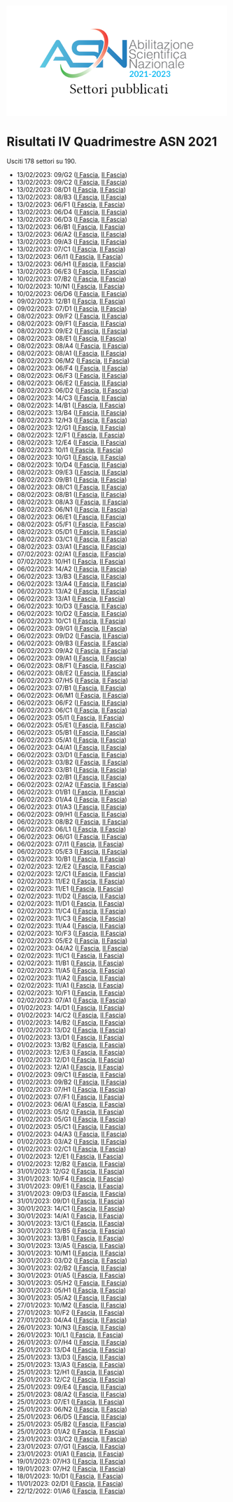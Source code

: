 ![logo](img/logo-2021.png)

# Risultati IV Quadrimestre ASN 2021

Usciti 178 settori su 190.

- 13/02/2023: 09/G2 ([I Fascia](https://asn21.cineca.it/pubblico/miur/esito/09%252FG2/1/4), [II Fascia](https://asn21.cineca.it/pubblico/miur/esito/09%252FG2/2/4))
- 13/02/2023: 09/C2 ([I Fascia](https://asn21.cineca.it/pubblico/miur/esito/09%252FC2/1/4), [II Fascia](https://asn21.cineca.it/pubblico/miur/esito/09%252FC2/2/4))
- 13/02/2023: 08/D1 ([I Fascia](https://asn21.cineca.it/pubblico/miur/esito/08%252FD1/1/4), [II Fascia](https://asn21.cineca.it/pubblico/miur/esito/08%252FD1/2/4))
- 13/02/2023: 08/B3 ([I Fascia](https://asn21.cineca.it/pubblico/miur/esito/08%252FB3/1/4), [II Fascia](https://asn21.cineca.it/pubblico/miur/esito/08%252FB3/2/4))
- 13/02/2023: 06/F1 ([I Fascia](https://asn21.cineca.it/pubblico/miur/esito/06%252FF1/1/4), [II Fascia](https://asn21.cineca.it/pubblico/miur/esito/06%252FF1/2/4))
- 13/02/2023: 06/D4 ([I Fascia](https://asn21.cineca.it/pubblico/miur/esito/06%252FD4/1/4), [II Fascia](https://asn21.cineca.it/pubblico/miur/esito/06%252FD4/2/4))
- 13/02/2023: 06/D3 ([I Fascia](https://asn21.cineca.it/pubblico/miur/esito/06%252FD3/1/4), [II Fascia](https://asn21.cineca.it/pubblico/miur/esito/06%252FD3/2/4))
- 13/02/2023: 06/B1 ([I Fascia](https://asn21.cineca.it/pubblico/miur/esito/06%252FB1/1/4), [II Fascia](https://asn21.cineca.it/pubblico/miur/esito/06%252FB1/2/4))
- 13/02/2023: 06/A2 ([I Fascia](https://asn21.cineca.it/pubblico/miur/esito/06%252FA2/1/4), [II Fascia](https://asn21.cineca.it/pubblico/miur/esito/06%252FA2/2/4))
- 13/02/2023: 09/A3 ([I Fascia](https://asn21.cineca.it/pubblico/miur/esito/09%252FA3/1/4), [II Fascia](https://asn21.cineca.it/pubblico/miur/esito/09%252FA3/2/4))
- 13/02/2023: 07/C1 ([I Fascia](https://asn21.cineca.it/pubblico/miur/esito/07%252FC1/1/4), [II Fascia](https://asn21.cineca.it/pubblico/miur/esito/07%252FC1/2/4))
- 13/02/2023: 06/I1 ([I Fascia](https://asn21.cineca.it/pubblico/miur/esito/06%252FI1/1/4), [II Fascia](https://asn21.cineca.it/pubblico/miur/esito/06%252FI1/2/4))
- 13/02/2023: 06/H1 ([I Fascia](https://asn21.cineca.it/pubblico/miur/esito/06%252FH1/1/4), [II Fascia](https://asn21.cineca.it/pubblico/miur/esito/06%252FH1/2/4))
- 13/02/2023: 06/E3 ([I Fascia](https://asn21.cineca.it/pubblico/miur/esito/06%252FE3/1/4), [II Fascia](https://asn21.cineca.it/pubblico/miur/esito/06%252FE3/2/4))
- 10/02/2023: 07/B2 ([I Fascia](https://asn21.cineca.it/pubblico/miur/esito/07%252FB2/1/4), [II Fascia](https://asn21.cineca.it/pubblico/miur/esito/07%252FB2/2/4))
- 10/02/2023: 10/N1 ([I Fascia](https://asn21.cineca.it/pubblico/miur/esito/10%252FN1/1/4), [II Fascia](https://asn21.cineca.it/pubblico/miur/esito/10%252FN1/2/4))
- 10/02/2023: 06/D6 ([I Fascia](https://asn21.cineca.it/pubblico/miur/esito/06%252FD6/1/4), [II Fascia](https://asn21.cineca.it/pubblico/miur/esito/06%252FD6/2/4))
- 09/02/2023: 12/B1 ([I Fascia](https://asn21.cineca.it/pubblico/miur/esito/12%252FB1/1/4), [II Fascia](https://asn21.cineca.it/pubblico/miur/esito/12%252FB1/2/4))
- 09/02/2023: 07/D1 ([I Fascia](https://asn21.cineca.it/pubblico/miur/esito/07%252FD1/1/4), [II Fascia](https://asn21.cineca.it/pubblico/miur/esito/07%252FD1/2/4))
- 08/02/2023: 09/F2 ([I Fascia](https://asn21.cineca.it/pubblico/miur/esito/09%252FF2/1/4), [II Fascia](https://asn21.cineca.it/pubblico/miur/esito/09%252FF2/2/4))
- 08/02/2023: 09/F1 ([I Fascia](https://asn21.cineca.it/pubblico/miur/esito/09%252FF1/1/4), [II Fascia](https://asn21.cineca.it/pubblico/miur/esito/09%252FF1/2/4))
- 08/02/2023: 09/E2 ([I Fascia](https://asn21.cineca.it/pubblico/miur/esito/09%252FE2/1/4), [II Fascia](https://asn21.cineca.it/pubblico/miur/esito/09%252FE2/2/4))
- 08/02/2023: 08/E1 ([I Fascia](https://asn21.cineca.it/pubblico/miur/esito/08%252FE1/1/4), [II Fascia](https://asn21.cineca.it/pubblico/miur/esito/08%252FE1/2/4))
- 08/02/2023: 08/A4 ([I Fascia](https://asn21.cineca.it/pubblico/miur/esito/08%252FA4/1/4), [II Fascia](https://asn21.cineca.it/pubblico/miur/esito/08%252FA4/2/4))
- 08/02/2023: 08/A1 ([I Fascia](https://asn21.cineca.it/pubblico/miur/esito/08%252FA1/1/4), [II Fascia](https://asn21.cineca.it/pubblico/miur/esito/08%252FA1/2/4))
- 08/02/2023: 06/M2 ([I Fascia](https://asn21.cineca.it/pubblico/miur/esito/06%252FM2/1/4), [II Fascia](https://asn21.cineca.it/pubblico/miur/esito/06%252FM2/2/4))
- 08/02/2023: 06/F4 ([I Fascia](https://asn21.cineca.it/pubblico/miur/esito/06%252FF4/1/4), [II Fascia](https://asn21.cineca.it/pubblico/miur/esito/06%252FF4/2/4))
- 08/02/2023: 06/F3 ([I Fascia](https://asn21.cineca.it/pubblico/miur/esito/06%252FF3/1/4), [II Fascia](https://asn21.cineca.it/pubblico/miur/esito/06%252FF3/2/4))
- 08/02/2023: 06/E2 ([I Fascia](https://asn21.cineca.it/pubblico/miur/esito/06%252FE2/1/4), [II Fascia](https://asn21.cineca.it/pubblico/miur/esito/06%252FE2/2/4))
- 08/02/2023: 06/D2 ([I Fascia](https://asn21.cineca.it/pubblico/miur/esito/06%252FD2/1/4), [II Fascia](https://asn21.cineca.it/pubblico/miur/esito/06%252FD2/2/4))
- 08/02/2023: 14/C3 ([I Fascia](https://asn21.cineca.it/pubblico/miur/esito/14%252FC3/1/4), [II Fascia](https://asn21.cineca.it/pubblico/miur/esito/14%252FC3/2/4))
- 08/02/2023: 14/B1 ([I Fascia](https://asn21.cineca.it/pubblico/miur/esito/14%252FB1/1/4), [II Fascia](https://asn21.cineca.it/pubblico/miur/esito/14%252FB1/2/4))
- 08/02/2023: 13/B4 ([I Fascia](https://asn21.cineca.it/pubblico/miur/esito/13%252FB4/1/4), [II Fascia](https://asn21.cineca.it/pubblico/miur/esito/13%252FB4/2/4))
- 08/02/2023: 12/H3 ([I Fascia](https://asn21.cineca.it/pubblico/miur/esito/12%252FH3/1/4), [II Fascia](https://asn21.cineca.it/pubblico/miur/esito/12%252FH3/2/4))
- 08/02/2023: 12/G1 ([I Fascia](https://asn21.cineca.it/pubblico/miur/esito/12%252FG1/1/4), [II Fascia](https://asn21.cineca.it/pubblico/miur/esito/12%252FG1/2/4))
- 08/02/2023: 12/F1 ([I Fascia](https://asn21.cineca.it/pubblico/miur/esito/12%252FF1/1/4), [II Fascia](https://asn21.cineca.it/pubblico/miur/esito/12%252FF1/2/4))
- 08/02/2023: 12/E4 ([I Fascia](https://asn21.cineca.it/pubblico/miur/esito/12%252FE4/1/4), [II Fascia](https://asn21.cineca.it/pubblico/miur/esito/12%252FE4/2/4))
- 08/02/2023: 10/I1 ([I Fascia](https://asn21.cineca.it/pubblico/miur/esito/10%252FI1/1/4), [II Fascia](https://asn21.cineca.it/pubblico/miur/esito/10%252FI1/2/4))
- 08/02/2023: 10/G1 ([I Fascia](https://asn21.cineca.it/pubblico/miur/esito/10%252FG1/1/4), [II Fascia](https://asn21.cineca.it/pubblico/miur/esito/10%252FG1/2/4))
- 08/02/2023: 10/D4 ([I Fascia](https://asn21.cineca.it/pubblico/miur/esito/10%252FD4/1/4), [II Fascia](https://asn21.cineca.it/pubblico/miur/esito/10%252FD4/2/4))
- 08/02/2023: 09/E3 ([I Fascia](https://asn21.cineca.it/pubblico/miur/esito/09%252FE3/1/4), [II Fascia](https://asn21.cineca.it/pubblico/miur/esito/09%252FE3/2/4))
- 08/02/2023: 09/B1 ([I Fascia](https://asn21.cineca.it/pubblico/miur/esito/09%252FB1/1/4), [II Fascia](https://asn21.cineca.it/pubblico/miur/esito/09%252FB1/2/4))
- 08/02/2023: 08/C1 ([I Fascia](https://asn21.cineca.it/pubblico/miur/esito/08%252FC1/1/4), [II Fascia](https://asn21.cineca.it/pubblico/miur/esito/08%252FC1/2/4))
- 08/02/2023: 08/B1 ([I Fascia](https://asn21.cineca.it/pubblico/miur/esito/08%252FB1/1/4), [II Fascia](https://asn21.cineca.it/pubblico/miur/esito/08%252FB1/2/4))
- 08/02/2023: 08/A3 ([I Fascia](https://asn21.cineca.it/pubblico/miur/esito/08%252FA3/1/4), [II Fascia](https://asn21.cineca.it/pubblico/miur/esito/08%252FA3/2/4))
- 08/02/2023: 06/N1 ([I Fascia](https://asn21.cineca.it/pubblico/miur/esito/06%252FN1/1/4), [II Fascia](https://asn21.cineca.it/pubblico/miur/esito/06%252FN1/2/4))
- 08/02/2023: 06/E1 ([I Fascia](https://asn21.cineca.it/pubblico/miur/esito/06%252FE1/1/4), [II Fascia](https://asn21.cineca.it/pubblico/miur/esito/06%252FE1/2/4))
- 08/02/2023: 05/F1 ([I Fascia](https://asn21.cineca.it/pubblico/miur/esito/05%252FF1/1/4), [II Fascia](https://asn21.cineca.it/pubblico/miur/esito/05%252FF1/2/4))
- 08/02/2023: 05/D1 ([I Fascia](https://asn21.cineca.it/pubblico/miur/esito/05%252FD1/1/4), [II Fascia](https://asn21.cineca.it/pubblico/miur/esito/05%252FD1/2/4))
- 08/02/2023: 03/C1 ([I Fascia](https://asn21.cineca.it/pubblico/miur/esito/03%252FC1/1/4), [II Fascia](https://asn21.cineca.it/pubblico/miur/esito/03%252FC1/2/4))
- 08/02/2023: 03/A1 ([I Fascia](https://asn21.cineca.it/pubblico/miur/esito/03%252FA1/1/4), [II Fascia](https://asn21.cineca.it/pubblico/miur/esito/03%252FA1/2/4))
- 07/02/2023: 02/A1 ([I Fascia](https://asn21.cineca.it/pubblico/miur/esito/02%252FA1/1/4), [II Fascia](https://asn21.cineca.it/pubblico/miur/esito/02%252FA1/2/4))
- 07/02/2023: 10/H1 ([I Fascia](https://asn21.cineca.it/pubblico/miur/esito/10%252FH1/1/4), [II Fascia](https://asn21.cineca.it/pubblico/miur/esito/10%252FH1/2/4))
- 06/02/2023: 14/A2 ([I Fascia](https://asn21.cineca.it/pubblico/miur/esito/14%252FA2/1/4), [II Fascia](https://asn21.cineca.it/pubblico/miur/esito/14%252FA2/2/4))
- 06/02/2023: 13/B3 ([I Fascia](https://asn21.cineca.it/pubblico/miur/esito/13%252FB3/1/4), [II Fascia](https://asn21.cineca.it/pubblico/miur/esito/13%252FB3/2/4))
- 06/02/2023: 13/A4 ([I Fascia](https://asn21.cineca.it/pubblico/miur/esito/13%252FA4/1/4), [II Fascia](https://asn21.cineca.it/pubblico/miur/esito/13%252FA4/2/4))
- 06/02/2023: 13/A2 ([I Fascia](https://asn21.cineca.it/pubblico/miur/esito/13%252FA2/1/4), [II Fascia](https://asn21.cineca.it/pubblico/miur/esito/13%252FA2/2/4))
- 06/02/2023: 13/A1 ([I Fascia](https://asn21.cineca.it/pubblico/miur/esito/13%252FA1/1/4), [II Fascia](https://asn21.cineca.it/pubblico/miur/esito/13%252FA1/2/4))
- 06/02/2023: 10/D3 ([I Fascia](https://asn21.cineca.it/pubblico/miur/esito/10%252FD3/1/4), [II Fascia](https://asn21.cineca.it/pubblico/miur/esito/10%252FD3/2/4))
- 06/02/2023: 10/D2 ([I Fascia](https://asn21.cineca.it/pubblico/miur/esito/10%252FD2/1/4), [II Fascia](https://asn21.cineca.it/pubblico/miur/esito/10%252FD2/2/4))
- 06/02/2023: 10/C1 ([I Fascia](https://asn21.cineca.it/pubblico/miur/esito/10%252FC1/1/4), [II Fascia](https://asn21.cineca.it/pubblico/miur/esito/10%252FC1/2/4))
- 06/02/2023: 09/G1 ([I Fascia](https://asn21.cineca.it/pubblico/miur/esito/09%252FG1/1/4), [II Fascia](https://asn21.cineca.it/pubblico/miur/esito/09%252FG1/2/4))
- 06/02/2023: 09/D2 ([I Fascia](https://asn21.cineca.it/pubblico/miur/esito/09%252FD2/1/4), [II Fascia](https://asn21.cineca.it/pubblico/miur/esito/09%252FD2/2/4))
- 06/02/2023: 09/B3 ([I Fascia](https://asn21.cineca.it/pubblico/miur/esito/09%252FB3/1/4), [II Fascia](https://asn21.cineca.it/pubblico/miur/esito/09%252FB3/2/4))
- 06/02/2023: 09/A2 ([I Fascia](https://asn21.cineca.it/pubblico/miur/esito/09%252FA2/1/4), [II Fascia](https://asn21.cineca.it/pubblico/miur/esito/09%252FA2/2/4))
- 06/02/2023: 09/A1 ([I Fascia](https://asn21.cineca.it/pubblico/miur/esito/09%252FA1/1/4), [II Fascia](https://asn21.cineca.it/pubblico/miur/esito/09%252FA1/2/4))
- 06/02/2023: 08/F1 ([I Fascia](https://asn21.cineca.it/pubblico/miur/esito/08%252FF1/1/4), [II Fascia](https://asn21.cineca.it/pubblico/miur/esito/08%252FF1/2/4))
- 06/02/2023: 08/E2 ([I Fascia](https://asn21.cineca.it/pubblico/miur/esito/08%252FE2/1/4), [II Fascia](https://asn21.cineca.it/pubblico/miur/esito/08%252FE2/2/4))
- 06/02/2023: 07/H5 ([I Fascia](https://asn21.cineca.it/pubblico/miur/esito/07%252FH5/1/4), [II Fascia](https://asn21.cineca.it/pubblico/miur/esito/07%252FH5/2/4))
- 06/02/2023: 07/B1 ([I Fascia](https://asn21.cineca.it/pubblico/miur/esito/07%252FB1/1/4), [II Fascia](https://asn21.cineca.it/pubblico/miur/esito/07%252FB1/2/4))
- 06/02/2023: 06/M1 ([I Fascia](https://asn21.cineca.it/pubblico/miur/esito/06%252FM1/1/4), [II Fascia](https://asn21.cineca.it/pubblico/miur/esito/06%252FM1/2/4))
- 06/02/2023: 06/F2 ([I Fascia](https://asn21.cineca.it/pubblico/miur/esito/06%252FF2/1/4), [II Fascia](https://asn21.cineca.it/pubblico/miur/esito/06%252FF2/2/4))
- 06/02/2023: 06/C1 ([I Fascia](https://asn21.cineca.it/pubblico/miur/esito/06%252FC1/1/4), [II Fascia](https://asn21.cineca.it/pubblico/miur/esito/06%252FC1/2/4))
- 06/02/2023: 05/I1 ([I Fascia](https://asn21.cineca.it/pubblico/miur/esito/05%252FI1/1/4), [II Fascia](https://asn21.cineca.it/pubblico/miur/esito/05%252FI1/2/4))
- 06/02/2023: 05/E1 ([I Fascia](https://asn21.cineca.it/pubblico/miur/esito/05%252FE1/1/4), [II Fascia](https://asn21.cineca.it/pubblico/miur/esito/05%252FE1/2/4))
- 06/02/2023: 05/B1 ([I Fascia](https://asn21.cineca.it/pubblico/miur/esito/05%252FB1/1/4), [II Fascia](https://asn21.cineca.it/pubblico/miur/esito/05%252FB1/2/4))
- 06/02/2023: 05/A1 ([I Fascia](https://asn21.cineca.it/pubblico/miur/esito/05%252FA1/1/4), [II Fascia](https://asn21.cineca.it/pubblico/miur/esito/05%252FA1/2/4))
- 06/02/2023: 04/A1 ([I Fascia](https://asn21.cineca.it/pubblico/miur/esito/04%252FA1/1/4), [II Fascia](https://asn21.cineca.it/pubblico/miur/esito/04%252FA1/2/4))
- 06/02/2023: 03/D1 ([I Fascia](https://asn21.cineca.it/pubblico/miur/esito/03%252FD1/1/4), [II Fascia](https://asn21.cineca.it/pubblico/miur/esito/03%252FD1/2/4))
- 06/02/2023: 03/B2 ([I Fascia](https://asn21.cineca.it/pubblico/miur/esito/03%252FB2/1/4), [II Fascia](https://asn21.cineca.it/pubblico/miur/esito/03%252FB2/2/4))
- 06/02/2023: 03/B1 ([I Fascia](https://asn21.cineca.it/pubblico/miur/esito/03%252FB1/1/4), [II Fascia](https://asn21.cineca.it/pubblico/miur/esito/03%252FB1/2/4))
- 06/02/2023: 02/B1 ([I Fascia](https://asn21.cineca.it/pubblico/miur/esito/02%252FB1/1/4), [II Fascia](https://asn21.cineca.it/pubblico/miur/esito/02%252FB1/2/4))
- 06/02/2023: 02/A2 ([I Fascia](https://asn21.cineca.it/pubblico/miur/esito/02%252FA2/1/4), [II Fascia](https://asn21.cineca.it/pubblico/miur/esito/02%252FA2/2/4))
- 06/02/2023: 01/B1 ([I Fascia](https://asn21.cineca.it/pubblico/miur/esito/01%252FB1/1/4), [II Fascia](https://asn21.cineca.it/pubblico/miur/esito/01%252FB1/2/4))
- 06/02/2023: 01/A4 ([I Fascia](https://asn21.cineca.it/pubblico/miur/esito/01%252FA4/1/4), [II Fascia](https://asn21.cineca.it/pubblico/miur/esito/01%252FA4/2/4))
- 06/02/2023: 01/A3 ([I Fascia](https://asn21.cineca.it/pubblico/miur/esito/01%252FA3/1/4), [II Fascia](https://asn21.cineca.it/pubblico/miur/esito/01%252FA3/2/4))
- 06/02/2023: 09/H1 ([I Fascia](https://asn21.cineca.it/pubblico/miur/esito/09%252FH1/1/4), [II Fascia](https://asn21.cineca.it/pubblico/miur/esito/09%252FH1/2/4))
- 06/02/2023: 08/B2 ([I Fascia](https://asn21.cineca.it/pubblico/miur/esito/08%252FB2/1/4), [II Fascia](https://asn21.cineca.it/pubblico/miur/esito/08%252FB2/2/4))
- 06/02/2023: 06/L1 ([I Fascia](https://asn21.cineca.it/pubblico/miur/esito/06%252FL1/1/4), [II Fascia](https://asn21.cineca.it/pubblico/miur/esito/06%252FL1/2/4))
- 06/02/2023: 06/G1 ([I Fascia](https://asn21.cineca.it/pubblico/miur/esito/06%252FG1/1/4), [II Fascia](https://asn21.cineca.it/pubblico/miur/esito/06%252FG1/2/4))
- 06/02/2023: 07/I1 ([I Fascia](https://asn21.cineca.it/pubblico/miur/esito/07%252FI1/1/4), [II Fascia](https://asn21.cineca.it/pubblico/miur/esito/07%252FI1/2/4))
- 06/02/2023: 05/E3 ([I Fascia](https://asn21.cineca.it/pubblico/miur/esito/05%252FE3/1/4), [II Fascia](https://asn21.cineca.it/pubblico/miur/esito/05%252FE3/2/4))
- 03/02/2023: 10/B1 ([I Fascia](https://asn21.cineca.it/pubblico/miur/esito/10%252FB1/1/4), [II Fascia](https://asn21.cineca.it/pubblico/miur/esito/10%252FB1/2/4))
- 02/02/2023: 12/E2 ([I Fascia](https://asn21.cineca.it/pubblico/miur/esito/12%252FE2/1/4), [II Fascia](https://asn21.cineca.it/pubblico/miur/esito/12%252FE2/2/4))
- 02/02/2023: 12/C1 ([I Fascia](https://asn21.cineca.it/pubblico/miur/esito/12%252FC1/1/4), [II Fascia](https://asn21.cineca.it/pubblico/miur/esito/12%252FC1/2/4))
- 02/02/2023: 11/E2 ([I Fascia](https://asn21.cineca.it/pubblico/miur/esito/11%252FE2/1/4), [II Fascia](https://asn21.cineca.it/pubblico/miur/esito/11%252FE2/2/4))
- 02/02/2023: 11/E1 ([I Fascia](https://asn21.cineca.it/pubblico/miur/esito/11%252FE1/1/4), [II Fascia](https://asn21.cineca.it/pubblico/miur/esito/11%252FE1/2/4))
- 02/02/2023: 11/D2 ([I Fascia](https://asn21.cineca.it/pubblico/miur/esito/11%252FD2/1/4), [II Fascia](https://asn21.cineca.it/pubblico/miur/esito/11%252FD2/2/4))
- 02/02/2023: 11/D1 ([I Fascia](https://asn21.cineca.it/pubblico/miur/esito/11%252FD1/1/4), [II Fascia](https://asn21.cineca.it/pubblico/miur/esito/11%252FD1/2/4))
- 02/02/2023: 11/C4 ([I Fascia](https://asn21.cineca.it/pubblico/miur/esito/11%252FC4/1/4), [II Fascia](https://asn21.cineca.it/pubblico/miur/esito/11%252FC4/2/4))
- 02/02/2023: 11/C3 ([I Fascia](https://asn21.cineca.it/pubblico/miur/esito/11%252FC3/1/4), [II Fascia](https://asn21.cineca.it/pubblico/miur/esito/11%252FC3/2/4))
- 02/02/2023: 11/A4 ([I Fascia](https://asn21.cineca.it/pubblico/miur/esito/11%252FA4/1/4), [II Fascia](https://asn21.cineca.it/pubblico/miur/esito/11%252FA4/2/4))
- 02/02/2023: 10/F3 ([I Fascia](https://asn21.cineca.it/pubblico/miur/esito/10%252FF3/1/4), [II Fascia](https://asn21.cineca.it/pubblico/miur/esito/10%252FF3/2/4))
- 02/02/2023: 05/E2 ([I Fascia](https://asn21.cineca.it/pubblico/miur/esito/05%252FE2/1/4), [II Fascia](https://asn21.cineca.it/pubblico/miur/esito/05%252FE2/2/4))
- 02/02/2023: 04/A2 ([I Fascia](https://asn21.cineca.it/pubblico/miur/esito/04%252FA2/1/4), [II Fascia](https://asn21.cineca.it/pubblico/miur/esito/04%252FA2/2/4))
- 02/02/2023: 11/C1 ([I Fascia](https://asn21.cineca.it/pubblico/miur/esito/11%252FC1/1/4), [II Fascia](https://asn21.cineca.it/pubblico/miur/esito/11%252FC1/2/4))
- 02/02/2023: 11/B1 ([I Fascia](https://asn21.cineca.it/pubblico/miur/esito/11%252FB1/1/4), [II Fascia](https://asn21.cineca.it/pubblico/miur/esito/11%252FB1/2/4))
- 02/02/2023: 11/A5 ([I Fascia](https://asn21.cineca.it/pubblico/miur/esito/11%252FA5/1/4), [II Fascia](https://asn21.cineca.it/pubblico/miur/esito/11%252FA5/2/4))
- 02/02/2023: 11/A2 ([I Fascia](https://asn21.cineca.it/pubblico/miur/esito/11%252FA2/1/4), [II Fascia](https://asn21.cineca.it/pubblico/miur/esito/11%252FA2/2/4))
- 02/02/2023: 11/A1 ([I Fascia](https://asn21.cineca.it/pubblico/miur/esito/11%252FA1/1/4), [II Fascia](https://asn21.cineca.it/pubblico/miur/esito/11%252FA1/2/4))
- 02/02/2023: 10/F1 ([I Fascia](https://asn21.cineca.it/pubblico/miur/esito/10%252FF1/1/4), [II Fascia](https://asn21.cineca.it/pubblico/miur/esito/10%252FF1/2/4))
- 02/02/2023: 07/A1 ([I Fascia](https://asn21.cineca.it/pubblico/miur/esito/07%252FA1/1/4), [II Fascia](https://asn21.cineca.it/pubblico/miur/esito/07%252FA1/2/4))
- 01/02/2023: 14/D1 ([I Fascia](https://asn21.cineca.it/pubblico/miur/esito/14%252FD1/1/4), [II Fascia](https://asn21.cineca.it/pubblico/miur/esito/14%252FD1/2/4))
- 01/02/2023: 14/C2 ([I Fascia](https://asn21.cineca.it/pubblico/miur/esito/14%252FC2/1/4), [II Fascia](https://asn21.cineca.it/pubblico/miur/esito/14%252FC2/2/4))
- 01/02/2023: 14/B2 ([I Fascia](https://asn21.cineca.it/pubblico/miur/esito/14%252FB2/1/4), [II Fascia](https://asn21.cineca.it/pubblico/miur/esito/14%252FB2/2/4))
- 01/02/2023: 13/D2 ([I Fascia](https://asn21.cineca.it/pubblico/miur/esito/13%252FD2/1/4), [II Fascia](https://asn21.cineca.it/pubblico/miur/esito/13%252FD2/2/4))
- 01/02/2023: 13/D1 ([I Fascia](https://asn21.cineca.it/pubblico/miur/esito/13%252FD1/1/4), [II Fascia](https://asn21.cineca.it/pubblico/miur/esito/13%252FD1/2/4))
- 01/02/2023: 13/B2 ([I Fascia](https://asn21.cineca.it/pubblico/miur/esito/13%252FB2/1/4), [II Fascia](https://asn21.cineca.it/pubblico/miur/esito/13%252FB2/2/4))
- 01/02/2023: 12/E3 ([I Fascia](https://asn21.cineca.it/pubblico/miur/esito/12%252FE3/1/4), [II Fascia](https://asn21.cineca.it/pubblico/miur/esito/12%252FE3/2/4))
- 01/02/2023: 12/D1 ([I Fascia](https://asn21.cineca.it/pubblico/miur/esito/12%252FD1/1/4), [II Fascia](https://asn21.cineca.it/pubblico/miur/esito/12%252FD1/2/4))
- 01/02/2023: 12/A1 ([I Fascia](https://asn21.cineca.it/pubblico/miur/esito/12%252FA1/1/4), [II Fascia](https://asn21.cineca.it/pubblico/miur/esito/12%252FA1/2/4))
- 01/02/2023: 09/C1 ([I Fascia](https://asn21.cineca.it/pubblico/miur/esito/09%252FC1/1/4), [II Fascia](https://asn21.cineca.it/pubblico/miur/esito/09%252FC1/2/4))
- 01/02/2023: 09/B2 ([I Fascia](https://asn21.cineca.it/pubblico/miur/esito/09%252FB2/1/4), [II Fascia](https://asn21.cineca.it/pubblico/miur/esito/09%252FB2/2/4))
- 01/02/2023: 07/H1 ([I Fascia](https://asn21.cineca.it/pubblico/miur/esito/07%252FH1/1/4), [II Fascia](https://asn21.cineca.it/pubblico/miur/esito/07%252FH1/2/4))
- 01/02/2023: 07/F1 ([I Fascia](https://asn21.cineca.it/pubblico/miur/esito/07%252FF1/1/4), [II Fascia](https://asn21.cineca.it/pubblico/miur/esito/07%252FF1/2/4))
- 01/02/2023: 06/A1 ([I Fascia](https://asn21.cineca.it/pubblico/miur/esito/06%252FA1/1/4), [II Fascia](https://asn21.cineca.it/pubblico/miur/esito/06%252FA1/2/4))
- 01/02/2023: 05/I2 ([I Fascia](https://asn21.cineca.it/pubblico/miur/esito/05%252FI2/1/4), [II Fascia](https://asn21.cineca.it/pubblico/miur/esito/05%252FI2/2/4))
- 01/02/2023: 05/G1 ([I Fascia](https://asn21.cineca.it/pubblico/miur/esito/05%252FG1/1/4), [II Fascia](https://asn21.cineca.it/pubblico/miur/esito/05%252FG1/2/4))
- 01/02/2023: 05/C1 ([I Fascia](https://asn21.cineca.it/pubblico/miur/esito/05%252FC1/1/4), [II Fascia](https://asn21.cineca.it/pubblico/miur/esito/05%252FC1/2/4))
- 01/02/2023: 04/A3 ([I Fascia](https://asn21.cineca.it/pubblico/miur/esito/04%252FA3/1/4), [II Fascia](https://asn21.cineca.it/pubblico/miur/esito/04%252FA3/2/4))
- 01/02/2023: 03/A2 ([I Fascia](https://asn21.cineca.it/pubblico/miur/esito/03%252FA2/1/4), [II Fascia](https://asn21.cineca.it/pubblico/miur/esito/03%252FA2/2/4))
- 01/02/2023: 02/C1 ([I Fascia](https://asn21.cineca.it/pubblico/miur/esito/02%252FC1/1/4), [II Fascia](https://asn21.cineca.it/pubblico/miur/esito/02%252FC1/2/4))
- 01/02/2023: 12/E1 ([I Fascia](https://asn21.cineca.it/pubblico/miur/esito/12%252FE1/1/4), [II Fascia](https://asn21.cineca.it/pubblico/miur/esito/12%252FE1/2/4))
- 01/02/2023: 12/B2 ([I Fascia](https://asn21.cineca.it/pubblico/miur/esito/12%252FB2/1/4), [II Fascia](https://asn21.cineca.it/pubblico/miur/esito/12%252FB2/2/4))
- 31/01/2023: 12/G2 ([I Fascia](https://asn21.cineca.it/pubblico/miur/esito/12%252FG2/1/4), [II Fascia](https://asn21.cineca.it/pubblico/miur/esito/12%252FG2/2/4))
- 31/01/2023: 10/F4 ([I Fascia](https://asn21.cineca.it/pubblico/miur/esito/10%252FF4/1/4), [II Fascia](https://asn21.cineca.it/pubblico/miur/esito/10%252FF4/2/4))
- 31/01/2023: 09/E1 ([I Fascia](https://asn21.cineca.it/pubblico/miur/esito/09%252FE1/1/4), [II Fascia](https://asn21.cineca.it/pubblico/miur/esito/09%252FE1/2/4))
- 31/01/2023: 09/D3 ([I Fascia](https://asn21.cineca.it/pubblico/miur/esito/09%252FD3/1/4), [II Fascia](https://asn21.cineca.it/pubblico/miur/esito/09%252FD3/2/4))
- 31/01/2023: 09/D1 ([I Fascia](https://asn21.cineca.it/pubblico/miur/esito/09%252FD1/1/4), [II Fascia](https://asn21.cineca.it/pubblico/miur/esito/09%252FD1/2/4))
- 30/01/2023: 14/C1 ([I Fascia](https://asn21.cineca.it/pubblico/miur/esito/14%252FC1/1/4), [II Fascia](https://asn21.cineca.it/pubblico/miur/esito/14%252FC1/2/4))
- 30/01/2023: 14/A1 ([I Fascia](https://asn21.cineca.it/pubblico/miur/esito/14%252FA1/1/4), [II Fascia](https://asn21.cineca.it/pubblico/miur/esito/14%252FA1/2/4))
- 30/01/2023: 13/C1 ([I Fascia](https://asn21.cineca.it/pubblico/miur/esito/13%252FC1/1/4), [II Fascia](https://asn21.cineca.it/pubblico/miur/esito/13%252FC1/2/4))
- 30/01/2023: 13/B5 ([I Fascia](https://asn21.cineca.it/pubblico/miur/esito/13%252FB5/1/4), [II Fascia](https://asn21.cineca.it/pubblico/miur/esito/13%252FB5/2/4))
- 30/01/2023: 13/B1 ([I Fascia](https://asn21.cineca.it/pubblico/miur/esito/13%252FB1/1/4), [II Fascia](https://asn21.cineca.it/pubblico/miur/esito/13%252FB1/2/4))
- 30/01/2023: 13/A5 ([I Fascia](https://asn21.cineca.it/pubblico/miur/esito/13%252FA5/1/4), [II Fascia](https://asn21.cineca.it/pubblico/miur/esito/13%252FA5/2/4))
- 30/01/2023: 10/M1 ([I Fascia](https://asn21.cineca.it/pubblico/miur/esito/10%252FM1/1/4), [II Fascia](https://asn21.cineca.it/pubblico/miur/esito/10%252FM1/2/4))
- 30/01/2023: 03/D2 ([I Fascia](https://asn21.cineca.it/pubblico/miur/esito/03%252FD2/1/4), [II Fascia](https://asn21.cineca.it/pubblico/miur/esito/03%252FD2/2/4))
- 30/01/2023: 02/B2 ([I Fascia](https://asn21.cineca.it/pubblico/miur/esito/02%252FB2/1/4), [II Fascia](https://asn21.cineca.it/pubblico/miur/esito/02%252FB2/2/4))
- 30/01/2023: 01/A5 ([I Fascia](https://asn21.cineca.it/pubblico/miur/esito/01%252FA5/1/4), [II Fascia](https://asn21.cineca.it/pubblico/miur/esito/01%252FA5/2/4))
- 30/01/2023: 05/H2 ([I Fascia](https://asn21.cineca.it/pubblico/miur/esito/05%252FH2/1/4), [II Fascia](https://asn21.cineca.it/pubblico/miur/esito/05%252FH2/2/4))
- 30/01/2023: 05/H1 ([I Fascia](https://asn21.cineca.it/pubblico/miur/esito/05%252FH1/1/4), [II Fascia](https://asn21.cineca.it/pubblico/miur/esito/05%252FH1/2/4))
- 30/01/2023: 05/A2 ([I Fascia](https://asn21.cineca.it/pubblico/miur/esito/05%252FA2/1/4), [II Fascia](https://asn21.cineca.it/pubblico/miur/esito/05%252FA2/2/4))
- 27/01/2023: 10/M2 ([I Fascia](https://asn21.cineca.it/pubblico/miur/esito/10%252FM2/1/4), [II Fascia](https://asn21.cineca.it/pubblico/miur/esito/10%252FM2/2/4))
- 27/01/2023: 10/F2 ([I Fascia](https://asn21.cineca.it/pubblico/miur/esito/10%252FF2/1/4), [II Fascia](https://asn21.cineca.it/pubblico/miur/esito/10%252FF2/2/4))
- 27/01/2023: 04/A4 ([I Fascia](https://asn21.cineca.it/pubblico/miur/esito/04%252FA4/1/4), [II Fascia](https://asn21.cineca.it/pubblico/miur/esito/04%252FA4/2/4))
- 26/01/2023: 10/N3 ([I Fascia](https://asn21.cineca.it/pubblico/miur/esito/10%252FN3/1/4), [II Fascia](https://asn21.cineca.it/pubblico/miur/esito/10%252FN3/2/4))
- 26/01/2023: 10/L1 ([I Fascia](https://asn21.cineca.it/pubblico/miur/esito/10%252FL1/1/4), [II Fascia](https://asn21.cineca.it/pubblico/miur/esito/10%252FL1/2/4))
- 26/01/2023: 07/H4 ([I Fascia](https://asn21.cineca.it/pubblico/miur/esito/07%252FH4/1/4), [II Fascia](https://asn21.cineca.it/pubblico/miur/esito/07%252FH4/2/4))
- 25/01/2023: 13/D4 ([I Fascia](https://asn21.cineca.it/pubblico/miur/esito/13%252FD4/1/4), [II Fascia](https://asn21.cineca.it/pubblico/miur/esito/13%252FD4/2/4))
- 25/01/2023: 13/D3 ([I Fascia](https://asn21.cineca.it/pubblico/miur/esito/13%252FD3/1/4), [II Fascia](https://asn21.cineca.it/pubblico/miur/esito/13%252FD3/2/4))
- 25/01/2023: 13/A3 ([I Fascia](https://asn21.cineca.it/pubblico/miur/esito/13%252FA3/1/4), [II Fascia](https://asn21.cineca.it/pubblico/miur/esito/13%252FA3/2/4))
- 25/01/2023: 12/H1 ([I Fascia](https://asn21.cineca.it/pubblico/miur/esito/12%252FH1/1/4), [II Fascia](https://asn21.cineca.it/pubblico/miur/esito/12%252FH1/2/4))
- 25/01/2023: 12/C2 ([I Fascia](https://asn21.cineca.it/pubblico/miur/esito/12%252FC2/1/4), [II Fascia](https://asn21.cineca.it/pubblico/miur/esito/12%252FC2/2/4))
- 25/01/2023: 09/E4 ([I Fascia](https://asn21.cineca.it/pubblico/miur/esito/09%252FE4/1/4), [II Fascia](https://asn21.cineca.it/pubblico/miur/esito/09%252FE4/2/4))
- 25/01/2023: 08/A2 ([I Fascia](https://asn21.cineca.it/pubblico/miur/esito/08%252FA2/1/4), [II Fascia](https://asn21.cineca.it/pubblico/miur/esito/08%252FA2/2/4))
- 25/01/2023: 07/E1 ([I Fascia](https://asn21.cineca.it/pubblico/miur/esito/07%252FE1/1/4), [II Fascia](https://asn21.cineca.it/pubblico/miur/esito/07%252FE1/2/4))
- 25/01/2023: 06/N2 ([I Fascia](https://asn21.cineca.it/pubblico/miur/esito/06%252FN2/1/4), [II Fascia](https://asn21.cineca.it/pubblico/miur/esito/06%252FN2/2/4))
- 25/01/2023: 06/D5 ([I Fascia](https://asn21.cineca.it/pubblico/miur/esito/06%252FD5/1/4), [II Fascia](https://asn21.cineca.it/pubblico/miur/esito/06%252FD5/2/4))
- 25/01/2023: 05/B2 ([I Fascia](https://asn21.cineca.it/pubblico/miur/esito/05%252FB2/1/4), [II Fascia](https://asn21.cineca.it/pubblico/miur/esito/05%252FB2/2/4))
- 25/01/2023: 01/A2 ([I Fascia](https://asn21.cineca.it/pubblico/miur/esito/01%252FA2/1/4), [II Fascia](https://asn21.cineca.it/pubblico/miur/esito/01%252FA2/2/4))
- 23/01/2023: 03/C2 ([I Fascia](https://asn21.cineca.it/pubblico/miur/esito/03%252FC2/1/4), [II Fascia](https://asn21.cineca.it/pubblico/miur/esito/03%252FC2/2/4))
- 23/01/2023: 07/G1 ([I Fascia](https://asn21.cineca.it/pubblico/miur/esito/07%252FG1/1/4), [II Fascia](https://asn21.cineca.it/pubblico/miur/esito/07%252FG1/2/4))
- 23/01/2023: 01/A1 ([I Fascia](https://asn21.cineca.it/pubblico/miur/esito/01%252FA1/1/4), [II Fascia](https://asn21.cineca.it/pubblico/miur/esito/01%252FA1/2/4))
- 19/01/2023: 07/H3 ([I Fascia](https://asn21.cineca.it/pubblico/miur/esito/07%252FH3/1/4), [II Fascia](https://asn21.cineca.it/pubblico/miur/esito/07%252FH3/2/4))
- 19/01/2023: 07/H2 ([I Fascia](https://asn21.cineca.it/pubblico/miur/esito/07%252FH2/1/4), [II Fascia](https://asn21.cineca.it/pubblico/miur/esito/07%252FH2/2/4))
- 18/01/2023: 10/D1 ([I Fascia](https://asn21.cineca.it/pubblico/miur/esito/10%252FD1/1/4), [II Fascia](https://asn21.cineca.it/pubblico/miur/esito/10%252FD1/2/4))
- 11/01/2023: 02/D1 ([I Fascia](https://asn21.cineca.it/pubblico/miur/esito/02%252FD1/1/4), [II Fascia](https://asn21.cineca.it/pubblico/miur/esito/02%252FD1/2/4))
- 22/12/2022: 01/A6 ([I Fascia](https://asn21.cineca.it/pubblico/miur/esito/01%252FA6/1/4), [II Fascia](https://asn21.cineca.it/pubblico/miur/esito/01%252FA6/2/4))
